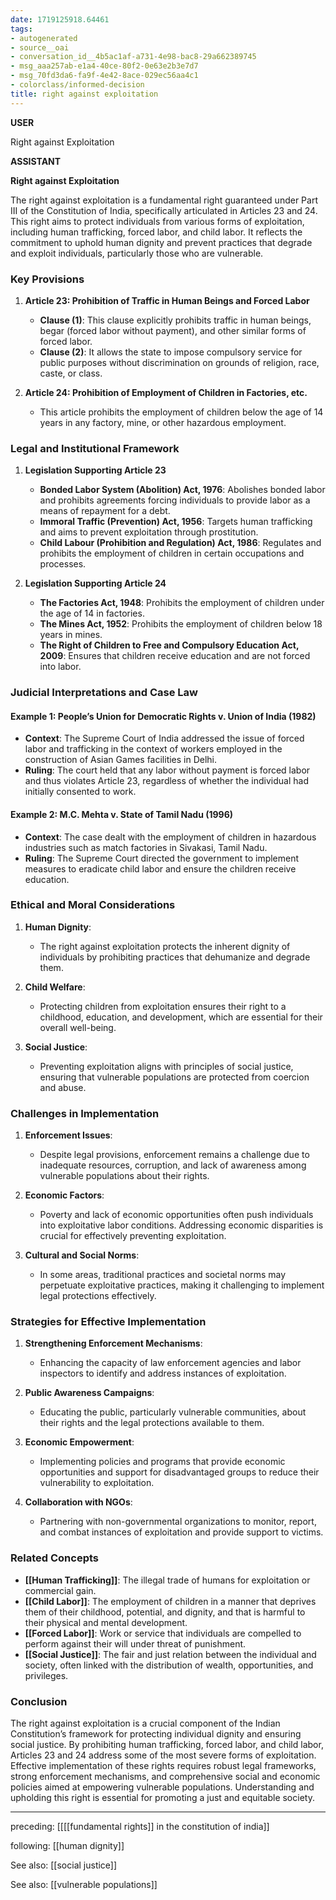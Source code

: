 ```yaml
---
date: 1719125918.64461
tags:
- autogenerated
- source__oai
- conversation_id__4b5ac1af-a731-4e98-bac8-29a662389745
- msg_aaa257ab-e1a4-40ce-80f2-0e63e2b3e7d7
- msg_70fd3da6-fa9f-4e42-8ace-029ec56aa4c1
- colorclass/informed-decision
title: right against exploitation
---
```


**USER**

Right against Exploitation


**ASSISTANT**

**Right against Exploitation**

The right against exploitation is a fundamental right guaranteed under Part III of the Constitution of India, specifically articulated in Articles 23 and 24. This right aims to protect individuals from various forms of exploitation, including human trafficking, forced labor, and child labor. It reflects the commitment to uphold human dignity and prevent practices that degrade and exploit individuals, particularly those who are vulnerable.

### Key Provisions

1. **Article 23: Prohibition of Traffic in Human Beings and Forced Labor**
   - **Clause (1)**: This clause explicitly prohibits traffic in human beings, begar (forced labor without payment), and other similar forms of forced labor.
   - **Clause (2)**: It allows the state to impose compulsory service for public purposes without discrimination on grounds of religion, race, caste, or class.

2. **Article 24: Prohibition of Employment of Children in Factories, etc.**
   - This article prohibits the employment of children below the age of 14 years in any factory, mine, or other hazardous employment.

### Legal and Institutional Framework

1. **Legislation Supporting Article 23**
   - **Bonded Labor System (Abolition) Act, 1976**: Abolishes bonded labor and prohibits agreements forcing individuals to provide labor as a means of repayment for a debt.
   - **Immoral Traffic (Prevention) Act, 1956**: Targets human trafficking and aims to prevent exploitation through prostitution.
   - **Child Labour (Prohibition and Regulation) Act, 1986**: Regulates and prohibits the employment of children in certain occupations and processes.

2. **Legislation Supporting Article 24**
   - **The Factories Act, 1948**: Prohibits the employment of children under the age of 14 in factories.
   - **The Mines Act, 1952**: Prohibits the employment of children below 18 years in mines.
   - **The Right of Children to Free and Compulsory Education Act, 2009**: Ensures that children receive education and are not forced into labor.

### Judicial Interpretations and Case Law

#### Example 1: **People’s Union for Democratic Rights v. Union of India (1982)**
   - **Context**: The Supreme Court of India addressed the issue of forced labor and trafficking in the context of workers employed in the construction of Asian Games facilities in Delhi.
   - **Ruling**: The court held that any labor without payment is forced labor and thus violates Article 23, regardless of whether the individual had initially consented to work.

#### Example 2: **M.C. Mehta v. State of Tamil Nadu (1996)**
   - **Context**: The case dealt with the employment of children in hazardous industries such as match factories in Sivakasi, Tamil Nadu.
   - **Ruling**: The Supreme Court directed the government to implement measures to eradicate child labor and ensure the children receive education.

### Ethical and Moral Considerations

1. **Human Dignity**:
   - The right against exploitation protects the inherent dignity of individuals by prohibiting practices that dehumanize and degrade them.

2. **Child Welfare**:
   - Protecting children from exploitation ensures their right to a childhood, education, and development, which are essential for their overall well-being.

3. **Social Justice**:
   - Preventing exploitation aligns with principles of social justice, ensuring that vulnerable populations are protected from coercion and abuse.

### Challenges in Implementation

1. **Enforcement Issues**:
   - Despite legal provisions, enforcement remains a challenge due to inadequate resources, corruption, and lack of awareness among vulnerable populations about their rights.

2. **Economic Factors**:
   - Poverty and lack of economic opportunities often push individuals into exploitative labor conditions. Addressing economic disparities is crucial for effectively preventing exploitation.

3. **Cultural and Social Norms**:
   - In some areas, traditional practices and societal norms may perpetuate exploitative practices, making it challenging to implement legal protections effectively.

### Strategies for Effective Implementation

1. **Strengthening Enforcement Mechanisms**:
   - Enhancing the capacity of law enforcement agencies and labor inspectors to identify and address instances of exploitation.

2. **Public Awareness Campaigns**:
   - Educating the public, particularly vulnerable communities, about their rights and the legal protections available to them.

3. **Economic Empowerment**:
   - Implementing policies and programs that provide economic opportunities and support for disadvantaged groups to reduce their vulnerability to exploitation.

4. **Collaboration with NGOs**:
   - Partnering with non-governmental organizations to monitor, report, and combat instances of exploitation and provide support to victims.

### Related Concepts

- **[[Human Trafficking]]**: The illegal trade of humans for exploitation or commercial gain.
- **[[Child Labor]]**: The employment of children in a manner that deprives them of their childhood, potential, and dignity, and that is harmful to their physical and mental development.
- **[[Forced Labor]]**: Work or service that individuals are compelled to perform against their will under threat of punishment.
- **[[Social Justice]]**: The fair and just relation between the individual and society, often linked with the distribution of wealth, opportunities, and privileges.

### Conclusion

The right against exploitation is a crucial component of the Indian Constitution’s framework for protecting individual dignity and ensuring social justice. By prohibiting human trafficking, forced labor, and child labor, Articles 23 and 24 address some of the most severe forms of exploitation. Effective implementation of these rights requires robust legal frameworks, strong enforcement mechanisms, and comprehensive social and economic policies aimed at empowering vulnerable populations. Understanding and upholding this right is essential for promoting a just and equitable society.


---

preceding: [[[[fundamental rights]] in the constitution of india]]  


following: [[human dignity]]

See also: [[social justice]]


See also: [[vulnerable populations]]